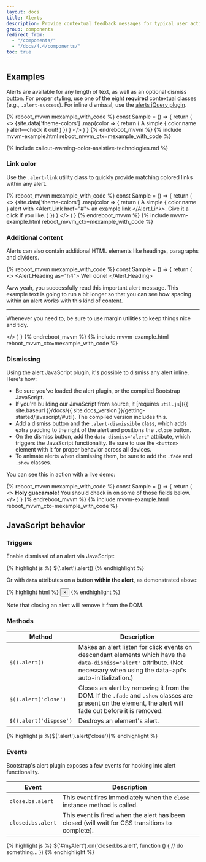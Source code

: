 ```yaml
---
layout: docs
title: Alerts
description: Provide contextual feedback messages for typical user actions with the handful of available and flexible alert messages.
group: components
redirect_from:
  - "/components/"
  - "/docs/4.4/components/"
toc: true
---
```


## Examples

Alerts are available for any length of text, as well as an optional dismiss button. For proper styling, use one of the eight **required** contextual classes (e.g., `.alert-success`). For inline dismissal, use the [alerts jQuery plugin](#dismissing).

{% reboot_mvvm mexample_with_code %}
const Sample = () => {
  return (
    <>
      {site.data['theme-colors']
        .map(color => {
          return (
            <Alert type={color.name}>
              A simple { color.name } alert—check it out!
            </Alert>
          )
        })
      }
    </>
  )
}
{% endreboot_mvvm %}
{% include mvvm-example.html reboot_mvvm_ctx=mexample_with_code %}

{% include callout-warning-color-assistive-technologies.md %}

### Link color

Use the `.alert-link` utility class to quickly provide matching colored links within any alert.

{% reboot_mvvm mexample_with_code %}
const Sample = () => {
  return (
    <>
      {site.data['theme-colors']
        .map(color => {
          return (
            <Alert type={color.name}>
              A simple { color.name } alert with 
              <Alert.Link href="#">
              an example link
              </Alert.Link>. 
              Give it a click if you like.
            </Alert>
          )
        })
      }
    </>
  )
}
{% endreboot_mvvm %}
{% include mvvm-example.html reboot_mvvm_ctx=mexample_with_code %}

### Additional content

Alerts can also contain additional HTML elements like headings, paragraphs and dividers.

{% reboot_mvvm mexample_with_code %}
const Sample = () => {
  return (
    <>
      <Alert type="success">
        <Alert.Heading as="h4">
          Well done!
        </Alert.Heading>
        <p>Aww yeah, you successfully read this important alert message. This example text is going to run a bit longer so that you can see how spacing within an alert works with this kind of content.</p>
        <hr />
        <p class="mb-0">Whenever you need to, be sure to use margin utilities to keep things nice and tidy.</p>
      </Alert>
    </>
  )
}
{% endreboot_mvvm %}
{% include mvvm-example.html reboot_mvvm_ctx=mexample_with_code %}

### Dismissing

Using the alert JavaScript plugin, it's possible to dismiss any alert inline. Here's how:

- Be sure you've loaded the alert plugin, or the compiled Bootstrap JavaScript.
- If you're building our JavaScript from source, it [requires `util.js`]({{ site.baseurl }}/docs/{{ site.docs_version }}/getting-started/javascript/#util). The compiled version includes this.
- Add a dismiss button and the `.alert-dismissible` class, which adds extra padding to the right of the alert and positions the `.close` button.
- On the dismiss button, add the `data-dismiss="alert"` attribute, which triggers the JavaScript functionality. Be sure to use the `<button>` element with it for proper behavior across all devices.
- To animate alerts when dismissing them, be sure to add the `.fade` and `.show` classes.

You can see this in action with a live demo:

{% reboot_mvvm mexample_with_code %}
const Sample = () => {
  return (
    <>
      <Alert type="warning" closable>
        <strong>Holy guacamole!</strong> You should check in on some of those fields below.
      </Alert>
    </>
  )
}
{% endreboot_mvvm %}
{% include mvvm-example.html reboot_mvvm_ctx=mexample_with_code %}

## JavaScript behavior

### Triggers

Enable dismissal of an alert via JavaScript:

{% highlight js %}
$('.alert').alert()
{% endhighlight %}

Or with `data` attributes on a button **within the alert**, as demonstrated above:

{% highlight html %}
<button type="button" class="close" data-dismiss="alert" aria-label="Close">
  <span aria-hidden="true">&times;</span>
</button>
{% endhighlight %}

Note that closing an alert will remove it from the DOM.

### Methods

| Method | Description |
| --- | --- |
| `$().alert()` | Makes an alert listen for click events on descendant elements which have the `data-dismiss="alert"` attribute. (Not necessary when using the data-api's auto-initialization.) |
| `$().alert('close')` | Closes an alert by removing it from the DOM. If the `.fade` and `.show` classes are present on the element, the alert will fade out before it is removed. |
| `$().alert('dispose')` | Destroys an element's alert. |

{% highlight js %}$('.alert').alert('close'){% endhighlight %}

### Events

Bootstrap's alert plugin exposes a few events for hooking into alert functionality.

| Event | Description |
| --- | --- |
| `close.bs.alert` | This event fires immediately when the <code>close</code> instance method is called. |
| `closed.bs.alert` | This event is fired when the alert has been closed (will wait for CSS transitions to complete). |

{% highlight js %}
$('#myAlert').on('closed.bs.alert', function () {
  // do something...
})
{% endhighlight %}
